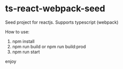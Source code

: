 # ts-react-webpack-seed
Seed project for reactjs. Supports typescript (webpack)

How to use:
1) npm install
2) npm run build or npm run build:prod
3) npm run start

enjoy
